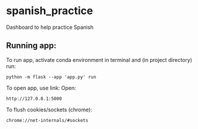 # spanish_practice
Dashboard to help practice Spanish

## Running app:

To run app, activate conda environment in terminal and (in project directory) run:
```
python -m flask --app 'app.py' run
```

To open app, use link:
Open:
```
http://127.0.0.1:5000
```

To flush cookies/sockets (chrome):
```
chrome://net-internals/#sockets
```